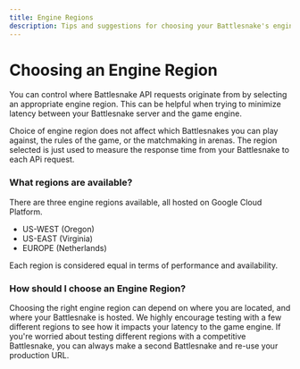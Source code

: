 ```yaml
---
title: Engine Regions
description: Tips and suggestions for choosing your Battlesnake's engine region.
---
```


# Choosing an Engine Region

You can control where Battlesnake API requests originate from by selecting an appropriate engine region. This can be helpful when trying to minimize latency between your Battlesnake server and the game engine.

Choice of engine region does not affect which Battlesnakes you can play against, the rules of the game, or the matchmaking in arenas. The region selected is just used to measure the response time from your Battlesnake to each APi request.

### What regions are available?

There are three engine regions available, all hosted on Google Cloud Platform.
* US-WEST (Oregon)
* US-EAST (Virginia)
* EUROPE (Netherlands)

Each region is considered equal in terms of performance and availability.

### How should I choose an Engine Region?

Choosing the right engine region can depend on where you are located, and where your Battlesnake is hosted. We highly encourage testing with a few different regions to see how it impacts your latency to the game engine. If you're worried about testing different regions with a competitive Battlesnake, you can always make a second Battlesnake and re-use your production URL.
